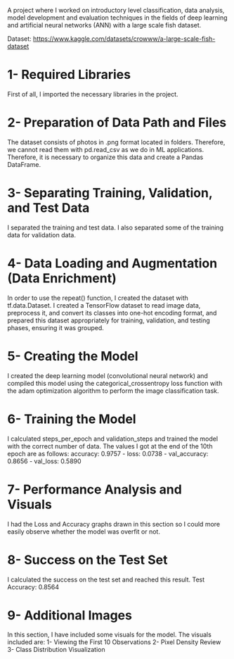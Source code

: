 A project where I worked on introductory level classification, data analysis, model development and evaluation techniques in the fields of deep learning and artificial neural networks (ANN) with a large scale fish dataset.

Dataset: https://www.kaggle.com/datasets/crowww/a-large-scale-fish-dataset

# 1- Required Libraries
First of all, I imported the necessary libraries in the project.

# 2- Preparation of Data Path and Files
The dataset consists of photos in .png format located in folders. Therefore, we cannot read them with pd.read_csv as we do in ML applications. Therefore, it is necessary to organize this data and create a Pandas DataFrame.

# 3- Separating Training, Validation, and Test Data
I separated the training and test data. I also separated some of the training data for validation data.

# 4- Data Loading and Augmentation (Data Enrichment)
In order to use the repeat() function, I created the dataset with tf.data.Dataset. I created a TensorFlow dataset to read image data, preprocess it, and convert its classes into one-hot encoding format, and prepared this dataset appropriately for training, validation, and testing phases, ensuring it was grouped.

# 5- Creating the Model
I created the deep learning model (convolutional neural network) and compiled this model using the categorical_crossentropy loss function with the adam optimization algorithm to perform the image classification task.

# 6- Training the Model
I calculated steps_per_epoch and validation_steps and trained the model with the correct number of data.
The values ​​I got at the end of the 10th epoch are as follows: accuracy: 0.9757 - loss: 0.0738 - val_accuracy: 0.8656 - val_loss: 0.5890

# 7- Performance Analysis and Visuals
I had the Loss and Accuracy graphs drawn in this section so I could more easily observe whether the model was overfit or not.

# 8- Success on the Test Set
I calculated the success on the test set and reached this result. 
Test Accuracy: 0.8564

# 9- Additional Images
In this section, I have included some visuals for the model. The visuals included are:
1- Viewing the First 10 Observations
2- Pixel Density Review
3- Class Distribution Visualization
